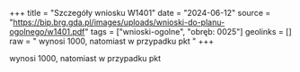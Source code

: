 +++
title = "Szczegóły wniosku W1401"
date = "2024-06-12"
source = "https://bip.brg.gda.pl/images/uploads/wnioski-do-planu-ogolnego/w1401.pdf"
tags = ["wnioski-ogolne", "obręb: 0025"]
geolinks = []
raw = " wynosi 1000, natomiast w przypadku pkt "
+++

 wynosi 1000, natomiast w przypadku pkt 


